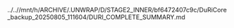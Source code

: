 ../..//mnt/h/ARCHIVE/.UNWRAP/D/STAGE2_INNER/bf6472407c9c/DuRiCore_backup_20250805_111604/DURI_COMPLETE_SUMMARY.md